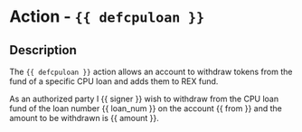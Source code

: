 # Action - `{{ defcpuloan }}`

## Description

The `{{ defcpuloan }}` action allows an account to withdraw tokens from the fund of a specific CPU loan and adds them to REX fund.

As an authorized party I {{ signer }} wish to withdraw from the CPU loan fund of the loan number {{ loan_num }} on the account {{ from }} and the amount to be withdrawn is {{ amount }}.
